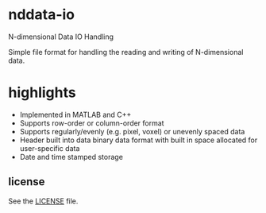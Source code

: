 nddata-io
=========
N-dimensional Data IO Handling

Simple file format for handling the reading and writing of N-dimensional data.

highlights
==========
- Implemented in MATLAB and C++
- Supports row-order or column-order format
- Supports regularly/evenly (e.g. pixel, voxel) or unevenly spaced data
- Header built into data binary data format with built in space allocated for user-specific data
- Date and time stamped storage 

license
-------
See the [LICENSE](LICENSE) file.


